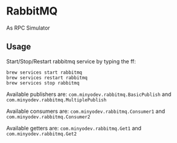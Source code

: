 # RabbitMQ
As RPC Simulator

## Usage 
Start/Stop/Restart rabbitmq service by typing the ff:
```
brew services start rabbitmq
brew services restart rabbitmq
brew services stop rabbitmq
```

Available publishers are: `com.minyodev.rabbitmq.BasicPublish` and `com.minyodev.rabbitmq.MultiplePublish`

Available consumers are: `com.minyodev.rabbitmq.Consumer1` and `com.minyodev.rabbitmq.Consumer2`

Available getters are: `com.minyodev.rabbitmq.Get1` and `com.minyodev.rabbitmq.Get2`